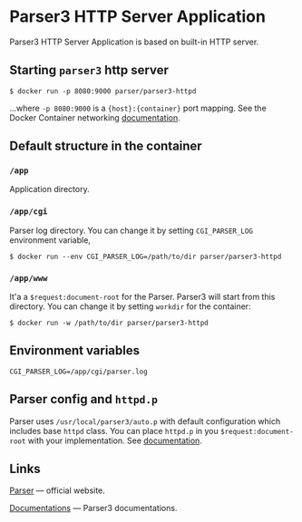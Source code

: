 # Parser3 HTTP Server Application

Parser3 HTTP Server Application is based on built-in HTTP server.

## Starting `parser3` http server

```console
$ docker run -p 8080:9000 parser/parser3-httpd
```

...where `-p 8080:9000` is a `{host}:{container}` port mapping. See the Docker Container networking [documentation](https://docs.docker.com/config/containers/container-networking/).

## Default structure in the container
### `/app`
Application directory.

### `/app/cgi`
Parser log directory. You can change it by setting `CGI_PARSER_LOG` environment variable,
```console
$ docker run --env CGI_PARSER_LOG=/path/to/dir parser/parser3-httpd
```

### `/app/www`
It'a a `$request:document-root` for the Parser. Parser3 will start from this directory. You can change it by setting `workdir` for the container:
```console
$ docker run -w /path/to/dir parser/parser3-httpd
```

## Environment variables

`CGI_PARSER_LOG=/app/cgi/parser.log`

## Parser config and `httpd.p`
Parser uses `/usr/local/parser3/auto.p` with default configuration which includes base `httpd` class. You can place `httpd.p` in you `$request:document-root` with your implementation.
See [documentation](https://www.parser.ru/en/docs/lang/?parserwebserver.htm).

## Links
[Parser](https://www.parser.ru/en/) — official website.

[Documentations](https://www.parser.ru/en/docs/) — Parser3 documentations.
